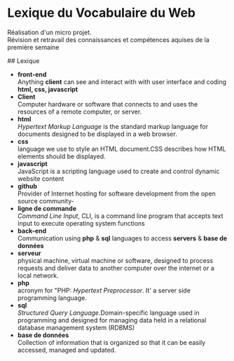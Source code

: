 # Lexique du Vocabulaire du Web

<p>Réalisation d'un micro projet.<br>  
Révision et retravail des  connaissances et compétences aquises de la première semaine </p>

<p>
## Lexique

 
- **front-end** <br>
Anything **client** can see and interact with with user interface and coding **html, css, javascript** 
- **Client**  
Computer hardware or software that connects to and uses the resources of a remote computer, or server. 
- **html**   
*Hypertext Markup Language* is the standard markup language for documents designed to be displayed in a web browser.
- **css**   
language we use to style an HTML document.CSS describes how HTML elements should be displayed.
- **javascript**   
JavaScript is a scripting language used to create and control dynamic website content
- **github**   
Provider of Internet hosting for software development from the open source community- 
- **ligne de commande**   
*Command Line Input*, CLI, is a command line program that accepts text input to execute operating system functions 
- **back-end**   
Communication using **php** & **sql** languages to access **servers** & **base de données**
- **serveur**   
physical machine, virtual machine or software, designed to process requests and deliver data to another computer over the internet or a local network. 
- **php**   
acronym for "PHP: *Hypertext Preprocessor*. It' a server side programming language.
- **sql**   
*Structured Query Language*.Domain-specific language used in programming and designed for managing data held in a relational database management system (RDBMS)
- **base de données**   
Collection of information that is organized so that it can be easily accessed, managed and updated. 

</p>
